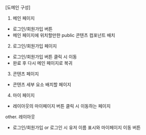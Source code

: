 [도메인 구성]
1. 메인 페이지
 - 로그인/회원가입 버튼
 - 메인 페이지에 위치할만한 public 콘텐츠 컴포넌트 배치
2. 로그인/회원가입 페이지
 - 로그인/회원가입 버튼 클릭 시 이동
 - 완료 후 다시 메인 페이지로 복귀
3. 콘텐츠 페이지
 - 콘텐츠 세부 요소 배치할 페이지
4. 마이 페이지
 - 레이아웃의 마이페이지 버튼 클릭 시 이동하는 페이지

other. 레이아웃
 - 로그인/회원가입 or 로그인 시 유저 이름 표시와 마이페이지 이동 버튼